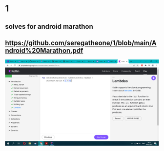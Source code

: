 # 1

## solves for android marathon 
## https://github.com/seregatheone/1/blob/main/Android%20Marathon.pdf

![markdown logo](изображение_2022-03-04_161940.png)
